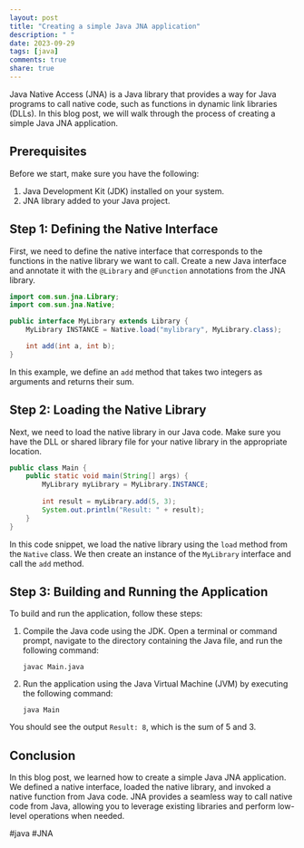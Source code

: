 ```yaml
---
layout: post
title: "Creating a simple Java JNA application"
description: " "
date: 2023-09-29
tags: [java]
comments: true
share: true
---
```


Java Native Access (JNA) is a Java library that provides a way for Java programs to call native code, such as functions in dynamic link libraries (DLLs). In this blog post, we will walk through the process of creating a simple Java JNA application.

## Prerequisites

Before we start, make sure you have the following:

1. Java Development Kit (JDK) installed on your system.
2. JNA library added to your Java project.

## Step 1: Defining the Native Interface

First, we need to define the native interface that corresponds to the functions in the native library we want to call. Create a new Java interface and annotate it with the `@Library` and `@Function` annotations from the JNA library.

```java
import com.sun.jna.Library;
import com.sun.jna.Native;

public interface MyLibrary extends Library {
    MyLibrary INSTANCE = Native.load("mylibrary", MyLibrary.class);

    int add(int a, int b);
}
```

In this example, we define an `add` method that takes two integers as arguments and returns their sum.

## Step 2: Loading the Native Library

Next, we need to load the native library in our Java code. Make sure you have the DLL or shared library file for your native library in the appropriate location.

```java
public class Main {
    public static void main(String[] args) {
        MyLibrary myLibrary = MyLibrary.INSTANCE;
        
        int result = myLibrary.add(5, 3);
        System.out.println("Result: " + result);
    }
}
```

In this code snippet, we load the native library using the `load` method from the `Native` class. We then create an instance of the `MyLibrary` interface and call the `add` method.

## Step 3: Building and Running the Application

To build and run the application, follow these steps:

1. Compile the Java code using the JDK. Open a terminal or command prompt, navigate to the directory containing the Java file, and run the following command:

   ```
   javac Main.java
   ```

2. Run the application using the Java Virtual Machine (JVM) by executing the following command:

   ```
   java Main
   ```

You should see the output `Result: 8`, which is the sum of 5 and 3.

## Conclusion

In this blog post, we learned how to create a simple Java JNA application. We defined a native interface, loaded the native library, and invoked a native function from Java code. JNA provides a seamless way to call native code from Java, allowing you to leverage existing libraries and perform low-level operations when needed.

#java #JNA